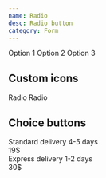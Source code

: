 ```yaml
---
name: Radio
desc: Radio button
category: Form
---
```


<core-knobs  element="core-radio">
<core-radio name="example-1" value="1">Option 1</core-radio>
<core-radio name="example-1" value="2">Option 2</core-radio>
<core-radio name="example-1" value="3" disabled>Option 3</core-radio>
</core-knobs>

## Custom icons

<core-knobs hideTabs  element="core-radio">
<style>
  core-radio.animate [slot="indicator"] {
    opacity: 0;
    transform: rotate(-45deg);
    transition: transform 0.4s ease;
  }
  core-radio.animate[checked] [slot="indicator"] {
    opacity: 1;
    transform: rotate(0deg);
  }
</style>

<core-radio class="animate" name="example-3">
  <span>Radio</span>
  <i slot="indicator" class="gg-check"></i>
</core-radio>

<core-radio class="animate" name="example-3">
  <span>Radio</span>
  <i slot="indicator" class="gg-check"></i>
</core-radio>
</core-knobs>

## Choice buttons

<core-knobs hideTabs  element="core-radio">
<style>
  core-radio.choice {
    margin-bottom: var(--core-space-md);
    padding: 0 var(--core-space-md);
    height: var(--core-size-xl);
    border: 2px solid var(--core-color-ui-light);
  }
  core-radio.choice:hover {
    border-color: var(--core-color-ui);
  }
  core-radio.choice[checked] {
    border-color: var(--core-color-focus);
  }
</style>

<core-radio class="choice" name="example-4" full>
  <core-flex justify-content="between" align-items="center">
  <div>
    <core-text tag="div" look="h3">Standard delivery</core-text>
    <core-text tag="div" look="p">4-5 days</core-text>
  </div>
  <div>
    <core-text tag="h3">19$</core-text>
  </div>
  </core-flex>
</core-radio>
<core-radio class="choice" name="example-4" full>
  <core-flex justify-content="between" align-items="center">
  <div>
    <core-text tag="div" look="h3">Express delivery</core-text>
    <core-text tag="div" look="p">1-2 days</core-text>
  </div>
  <div>
    <core-text tag="h3">30$</core-text>
  </div>
  </core-flex>
</core-radio>

</core-knobs>
